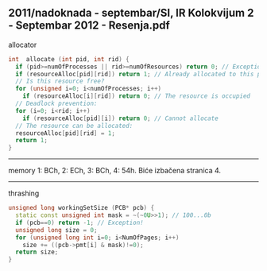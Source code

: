 2011/nadoknada - septembar/SI, IR Kolokvijum 2 - Septembar 2012 - Resenja.pdf
--------------------------------------------------------------------------------
allocator
```cpp
int  allocate (int pid, int rid) { 
  if (pid>=numOfProcesses || rid>=numOfResources) return 0; // Exception! 
  if (resourceAlloc[pid][rid]) return 1; // Already allocated to this proc. 
  // Is this resource free? 
  for (unsigned i=0; i<numOfProcesses; i++) 
    if (resourceAlloc[i][rid]) return 0; // The resource is occupied 
  // Deadlock prevention: 
  for (i=0; i<rid; i++) 
    if (resourceAlloc[pid][i]) return 0; // Cannot allocate 
  // The resource can be allocated: 
  resourceAlloc[pid][rid] = 1; 
  return 1; 
} 
```

--------------------------------------------------------------------------------
memory
1: BCh, 2: ECh, 3: BCh, 4: 54h. Biće izbačena stranica 4. 

--------------------------------------------------------------------------------
thrashing
```cpp
unsigned long workingSetSize (PCB* pcb) { 
  static const unsigned int mask = ~(~0U>>1); // 100...0b 
  if (pcb==0) return -1; // Exception! 
  unsigned long size = 0; 
  for (unsigned long int i=0; i<NumOfPages; i++) 
    size += ((pcb->pmt[i] & mask)!=0); 
  return size; 
} 
```
